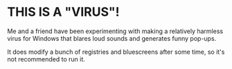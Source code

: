 # THIS IS A "VIRUS"!

Me and a friend have been experimenting with making a relatively harmless virus for Windows that blares loud sounds and generates funny pop-ups.

It does modify a bunch of registries and bluescreens after some time, so it's not recommended to run it.
